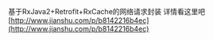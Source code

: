 基于RxJava2+Retrofit+RxCache的网络请求封装
详情看这里吧[http://www.jianshu.com/p/b8142216b4ec](http://www.jianshu.com/p/b8142216b4ec)